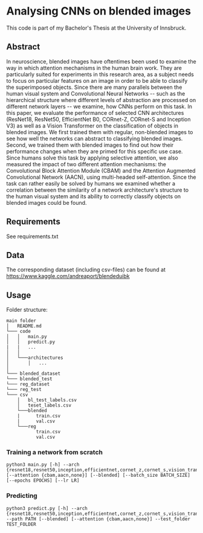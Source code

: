 # Analysing CNNs on blended images

This code is part of my Bachelor's Thesis at the University of Innsbruck.

## Abstract

In neuroscience, blended images have oftentimes been used to examine the way in which attention mechanisms in the human brain work. They are particularly suited for experiments in this research area, as a subject needs to focus on particular features on an image in order to be able to classify the superimposed objects.
Since there are many parallels between the human visual system and Convolutional Neural Networks -- such as the hierarchical structure where different levels of abstraction are processed on different network layers -- we examine, how CNNs perform on this task.
In this paper, we evaluate the performance of selected CNN architectures (ResNet18, ResNet50, EfficientNet B0, CORnet-Z, CORnet-S and Inception V3) as well as a Vision Transformer on the classification of objects in blended images. 
We first trained them with regular, non-blended images to see how well the networks can abstract to classifying blended images. 
Second, we trained them with blended images to find out how their performance changes when they are primed for this specific use case.
Since humans solve this task by applying selective attention, we also measured the impact of two different attention mechanisms: the Convolutional Block Attention Module (CBAM) and the Attention Augmented Convolutional Network (AACN), using multi-headed self-attention. 
Since the task can rather easily be solved by humans we examined whether a correlation between the similarity of a network architecture's structure to the human visual system and its ability to correctly classify objects on blended images could be found. 

## Requirements

See requirements.txt

## Data

The corresponding dataset (including csv-files) can be found at https://www.kaggle.com/andreaport/blendeduibk

## Usage

Folder structure:
 
``` 
main folder
│   README.md
└─── code
│   │   main.py
│   │   predict.py
|   |   ...
│   │
│   └───architectures
│       │   ...
│   
└─── blended_dataset
└─── blended_test
└─── reg_dataset
└─── reg_test
└─── csv
    │   bl_test_labels.csv
    │   teset_labels.csv
    └───blended
    |      train.csv
    |      val.csv
    └───reg
           train.csv
           val.csv        
```
### Training a network from scratch
```
python3 main.py [-h] --arch {resnet18,resnet50,inception,efficientnet,cornet_z,cornet_s,vision_transformer} [--attention {cbam,aacn,none}] [--blended] [--batch_size BATCH_SIZE] [--epochs EPOCHS] [--lr LR]

```
### Predicting
```
python3 predict.py [-h] --arch {resnet18,resnet50,inception,efficientnet,cornet_z,cornet_s,vision_transformer} --path PATH [--blended] [--attention {cbam,aacn,none}] --test_folder TEST_FOLDER

```
